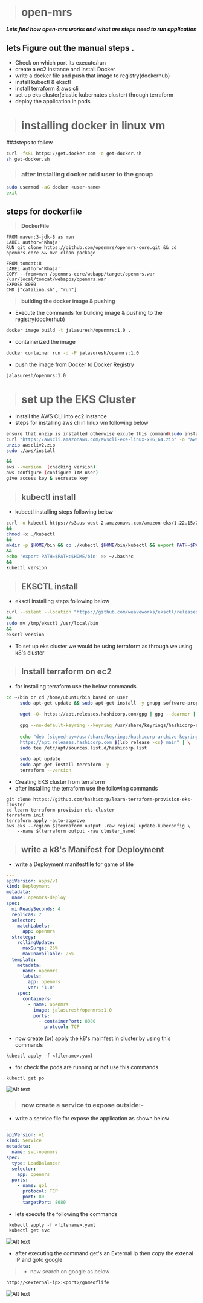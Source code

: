 ># open-mrs
***Lets find how  open-mrs works and  what are steps need to run application***



## lets Figure out the manual steps .
- Check on which port its execute/run
- create a ec2 instance and install Docker
- write a docker file and push that image to registry(dockerhub)
- install kubectl & eksctl 
- install terraform & aws cli
- set up eks cluster(elastic kubernates cluster) through terraform 
- deploy the application in pods
># installing docker in linux vm
###steps to follow
 ```bash
curl -fsSL https://get.docker.com -o get-docker.sh
sh get-docker.sh
 ```
 >### after installing docker add user to the group
```bash
sudo usermod -aG docker <user-name>
exit
```
## steps for dockerfile
>**DockerFile**
```
FROM maven:3-jdk-8 as mvn
LABEL author='Khaja'
RUN git clone https://github.com/openmrs/openmrs-core.git && cd openmrs-core && mvn clean package
 
FROM tomcat:8
LABEL author='Khaja'
COPY --from=mvn /openmrs-core/webapp/target/openmrs.war /usr/local/tomcat/webapps/openmrs.war
EXPOSE 8080
CMD ["catalina.sh", "run"]
```
>**building the docker image & pushing**
- Execute the commands for building image & pushing to the registry(dockerhub) 
```sh
docker image build -t jalasuresh/openmrs:1.0 .
```
- containerized the image 
```sh
docker container run -d -P jalasuresh/openmrs:1.0
```
- push the image from Docker to  Docker Registry

```
jalasuresh/openmrs:1.0
```
># set up the EKS Cluster 

- Install the AWS CLI into ec2 instance 
- steps for installing aws cli in linux vm following below
 ```bash
 ensure that unzip is installed otherwise excute this command(sudo install unzip -y)
 curl "https://awscli.amazonaws.com/awscli-exe-linux-x86_64.zip" -o "awscliv2.zip"
unzip awscliv2.zip
sudo ./aws/install

&&
aws --version  (checking version)
aws configure (configure IAM user)
give access key & secreate key
 ``` 
>## kubectl install 
- kubectl installing steps following below
```bash
curl -o kubectl https://s3.us-west-2.amazonaws.com/amazon-eks/1.22.15/2022-10-31/bin/linux/amd64/kubectl
&&
chmod +x ./kubectl
&&
mkdir -p $HOME/bin && cp ./kubectl $HOME/bin/kubectl && export PATH=$PATH:$HOME/bin
&&
echo 'export PATH=$PATH:$HOME/bin' >> ~/.bashrc
&&
kubectl version 
```
>## EKSCTL install 
- eksctl installing steps following below
```bash
curl --silent --location "https://github.com/weaveworks/eksctl/releases/latest/download/eksctl_$(uname -s)_amd64.tar.gz" | tar xz -C /tmp
&&
sudo mv /tmp/eksctl /usr/local/bin
&&
eksctl version
```
- To set up eks cluster we would be using terraform  as through we using k8's cluster
>## Install terraform on ec2
- for installing terraform use the below commands
```bash
cd ~/bin or cd /home/ubuntu/bin based on user
     sudo apt-get update && sudo apt-get install -y gnupg software-properties-common
    
     wget -O- https://apt.releases.hashicorp.com/gpg | gpg --dearmor | sudo tee /usr/share/keyrings/hashicorp-archive-keyring.gpg
    
     gpg --no-default-keyring --keyring /usr/share/keyrings/hashicorp-archive-keyring.gpg --fingerprint
    
     echo "deb [signed-by=/usr/share/keyrings/hashicorp-archive-keyring.gpg] \
     https://apt.releases.hashicorp.com $(lsb_release -cs) main" | \
     sudo tee /etc/apt/sources.list.d/hashicorp.list
    
     sudo apt update
     sudo apt-get install terraform -y
     terraform --version
```
- Creating EKS cluster from terraform 
- after installing the terraform use the following commands 
```
git clone https://github.com/hashicorp/learn-terraform-provision-eks-cluster
cd learn-terraform-provision-eks-cluster
terraform init
terraform apply -auto-approve
aws eks --region $(terraform output -raw region) update-kubeconfig \
    --name $(terraform output -raw cluster_name) 
```
>## write a k8's  Manifest for Deployment
- write a Deployment manifestfile for game of life
```yaml 
---
apiVersion: apps/v1
kind: Deployment
metadata:
  name: openmrs-deploy
spec:
  minReadySeconds: 4
  replicas: 2
  selector:
    matchLabels:
      app: openmrs
  strategy:
    rollingUpdate:
      maxSurge: 25%
      maxUnavailable: 25%
  template:
    metadata:
      name: openmrs
      labels:
        app: openmrs
        ver: "1.0"
    spec:
      containers:
        - name: openmrs
          image: jalasuresh/openmrs:1.0
          ports:
            - containerPort: 8080
              protocol: TCP
```


* now create (or) apply the k8's mainfest in cluster by using this commands
```
kubectl apply -f <filename>.yaml
```

* for check the pods are running or not use this commands    
```
kubectl get po
```
![Alt text](images/Screenshot%202022-12-27%20212003.png)

>### now create a service to expose outside:-
- write a service file for expose the application as shown below 
```yaml
---
apiVersion: v1
kind: Service
metadata:
  name: svc-openmrs
spec:
  type: LoadBalancer
  selector:
    app: openmrs
  ports:
    - name: gol
      protocol: TCP
      port: 80
      targetPort: 8080
```
* lets execute the following the commands
```
 kubectl apply -f <filename>.yaml
 kubectl get svc
 ```
 ![Alt text](images/Screenshot%202022-12-27%20214630.png)
* after executing the command get's an External Ip then copy the extenal IP and goto google
 >* now search on google as below 
 ```
 http://<external-ip>:<port>/gameoflife
 ```
![Alt text](images/oepnmrs.png)